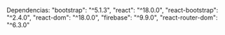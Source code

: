 Dependencias:
    "bootstrap": "^5.1.3",
    "react": "^18.0.0",
    "react-bootstrap": "^2.4.0",
    "react-dom": "^18.0.0",
    "firebase": "^9.9.0",
    "react-router-dom": "^6.3.0"
   
